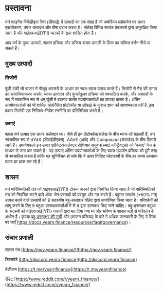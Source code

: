 # प्रस्तावना

यर्न फाइनेंस विकेंद्रीकृत वित्त (डीफाई) में उत्पादों का एक संग्रह है जो अथेरियम ब्लॉकचेन पर उधार एकत्रीकरण, उपज उत्पादन और बीमा प्रदान करता है। संलेख विभिन्न स्वतंत्र डेवलपर्स द्वारा अनुरक्षित किया जाता है और वाईएफआई(YFI) धारकों के द्वारा शासित होता है।

आप यर्न के मुख्य उत्पादों, शासन प्रक्रिया और सक्रिय संचार प्रणाली के लिंक का संक्षिप्त वर्णन नीचे पा सकते हैं।

## मुख्य उत्पादों

### तिजोरी

पूंजी टंकी जो बाजार में मौजूद अवसरों के आधार पर स्वतः ब्याज उत्पन्न करते हैं। तिजोरी से गैस की लागत का सामाजिककरण करके, ब्याज उत्पादन और पुनर्संतुलन प्रक्रिया को स्वचालित करके, और अवसरों के रूप में स्वचालित रूप से धन/पूंजी मे बदलाव करके उपयोगकर्ताओं का फ़ायदा करता है। अंतिम उपयोगकर्ताओं को भी शामिल अंतर्निहित प्रोटोकॉल या डीफाई के कुशल ज्ञान की आवश्यकता नहीं है, इस प्रकार तिजोरी एक निष्क्रिय-निवेश रणनीति का प्रतिनिधित्व करते हैं।

### कमाएं

पहला यर्न उत्पाद एक उधार कलेक्टर था। जैसे ही इन प्रोटोकॉल/संलेख के बीच ब्याज दरें बदलती हैं, धन स्वचालित रूप से dYdX (डीवाईडीएक्स), AAVE (आवे) और Compound (कंपाउंड) के बीच हिलाये जाते हैं। उपयोगकर्ता इन उधार एग्रीगेटर/कलेक्टर होशियार अनुबंध(स्मार्ट कॉन्ट्रैक्ट्स) को 'कमाएं' पेज के माध्यम से जमा कर सकते हैं। यह उत्पाद अंतिम उपयोगकर्ताओं के लिए ब्याज उपार्जन प्रक्रिया को पूरी तरह से स्वचालित करता है ताकि यह सुनिश्चित हो सके कि वे ऊपर निर्दिष्ट प्लेटफार्मों के बीच हर समय उच्चतम ब्याज दर प्राप्त कर रहे हैं।

## शासन

यर्न पारिस्थितिकी तंत्र को वाईएफआई(YFI) टोकन धारकों द्वारा नियंत्रित किया जाता है जो पारिस्थितिकी तंत्र को नियंत्रित करने वाले ऑफ-चेन प्रस्तावों को प्रस्तुत और मत करते हैं। बहुमत समर्थन \(+50% मत\) उत्पन्न करने वाले प्रस्तावों को 9 सदस्यीय बहु-हस्ताक्षर वॉलेट द्वारा कार्यान्वित किया जाता है। परिवर्तनों को लागू करने के लिए 9 बटुआ हस्ताक्षरकर्ताओं में से 6 द्वारा हस्ताक्षर किए जाने चाहिए। बहु-हस्ताक्षर बटुआ के सदस्यों को वाईएफआई(YFI) धारकों द्वारा मत दिया गया था और भविष्य के शासन मतों से परिवर्तन के अधीन हैं। कृपया  [बहु-हस्ताक्षर की सूची](https://docs.yearn.finance/resources/faq#who-is-on-the-multisig) और [शासन प्रक्रिया] के बारे में अधिक जानकारी के लिए ये लिंक पर जाएँ https://docs.yearn.finance/resources/faq#governance)।

## संचार प्रणाली

शासन मंच [https://gov.yearn.finance/](https://gov.yearn.finance/)

डिस्कॉर्ड  [http://discord.yearn.finance](http://discord.yearn.finance)

टेलीग्राम [https://t.me/yearnfinance](https://t.me/yearnfinance)

रेडिट [https://www.reddit.com/r/yearn_finance/](https://www.reddit.com/r/yearn_finance/)
